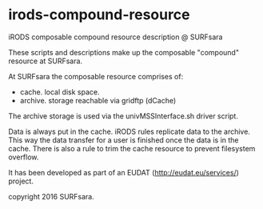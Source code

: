 # irods-compound-resource
iRODS composable compound resource description @ SURFsara

These scripts and descriptions make up the composable "compound" resource at
SURFsara.

At SURFsara the composable resource comprises of:
- cache. local disk space.
- archive. storage reachable via gridftp (dCache)

The archive storage is used via the univMSSInterface.sh driver script.

Data is always put in the cache. iRODS rules replicate data to the archive.
This way the data transfer for a user is finished once the data is in the
cache. There is also a rule to trim the cache resource to prevent filesystem
 overflow.

It has been developed as part of an EUDAT (http://eudat.eu/services/) project.

copyright 2016 SURFsara.

